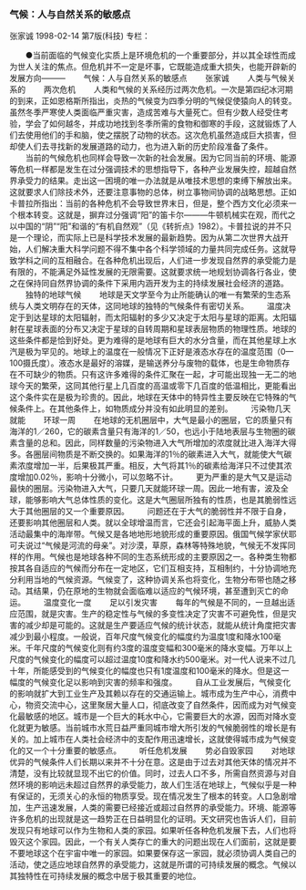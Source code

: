 ### 气候：人与自然关系的敏感点
张家诚
1998-02-14
第7版(科技)
专栏：

　　●当前面临的气候变化实质上是环境危机的一个重要部分，并以其全球性而成为世人关注的焦点。但危机并不一定是坏事，它既能造成重大损失，也能开辟新的发展方向———
　　气候：人与自然关系的敏感点
　　张家诚
　　人类与气候关系的
　　两次危机
　　人类和气候的关系经历过两次危机。一次是第四纪冰河期的到来，正如恩格斯所指出，炎热的气候变为四季分明的气候促使猿向人的转变。虽然冬季严寒使人类面临严重灾害，造成苦难与大量死亡。但有少数人经受住考验，学会了如何越冬，并成功地找到冬季所需的食物和御寒的手段，这就锻炼了人们去使用他们的手和脑，使之摆脱了动物的状态。这次危机虽然造成巨大损害，但却使人们去寻找新的发展道路的动力，也为进入新的历史阶段准备了条件。
　　当前的气候危机也同样会导致一次新的社会发展。因为它同当前的环境、能源等危机一样都是发生在过分强调技术的思想指导下，各种产业发展失控，超越自然界承受力的结果。走出这一困境的唯一办法就是从唯技术思想的束缚下解放出来。这就要求人们除技术外，还要注意事物的总体，树立事物间协调的战略思想。正如卡普拉所指出：当前的各种危机不会导致世界末日，但是，整个西方文化必须来一个根本转变。这就是，摒弃过分强调“阳”的笛卡尔———牛顿机械实在观，而代之以中国的“阴”“阳”和谐的“有机自然观”（见《转折点》1982）。卡普拉说的并不只是一个理论，而实际上已是科学技术发展的最新趋势。因为从第二次世界大战开始，人们解决重大科学问题不得不集中各个科学领域的力量共同完成任务。这就导致学科之间的互相融合。在各种危机出现后，人们进一步发现自然界的承受能力是有限的，不能满足外延性发展的无限需要。这就要求统一地规划协调各行各业，使之在保持同自然界协调的条件下采用内涵开发为主的持续发展社会经济的道路。
　　独特的地球气候
　　地球是天文学至今为止所能确认的唯一有繁荣的生态系统与人类文明存在的天体，这同地球的独特的气候条件有密切关系。
　　温度决定于到达星球的太阳辐射，而太阳辐射的多少又决定于太阳与星球的距离。太阳辐射在星球表面的分布又决定于星球的自转周期和星球表层物质的物理性质。地球的这些条件都是恰到好处。更为难得的是地球有巨大的水分含量，而在其他星球上水汽是极为罕见的。地球上的温度在一般情况下正好是液态水存在的温度范围（0—100摄氏度）。液态水是最好的溶媒，是输送养分与废物的载体，也是生命物质存在不可缺少的物质。只有这许多难得的条件汇聚在一起，才可能出现独一无二的地球今天的繁荣，这同其他行星上几百度的高温或零下几百度的低温相比，更能看出这个条件实在是极为珍贵的。因此，地球在天体中的特异性主要反映在它特殊的气候条件上。在其他条件上，如物质成分并没有如此明显的差别。
　　污染物几天就能
　　环球一周
　　在地球的无机圈层中，大气是最小的圈层，它的质量只有海洋的1／260，它的碳素含量只有海洋的1／50，也远小于陆地表层与生物圈的碳素含量的总和。因此，同样数量的污染物进入大气所增加的浓度就比进入海洋大得多。各圈层间物质是不断交换的。如果海洋的1％的碳素进入大气，就能使大气碳素浓度增加一半，后果极其严重。相反，大气将其1％的碳素给海洋只不过使其浓度增加0.02％，影响十分微小，可以忽略不计。
　　更为严重的是大气又是运动最快的圈层。污染物进入大气，只要几天就能环球一周。因此一地有害，波及全球，能够影响大气总体性质的变化。这是大气圈层所独有的性质，也是其脆弱性远大于其他圈层的又一个重要原因。
　　问题还在于大气的脆弱性并不限于自身，还要影响其他圈层和人类。就以全球增温而言，它还会引起海平面上升，威胁人类活动最集中的海岸带。气候又是各地地形地貌形成的重要原因。俄国气候学家伏耶可夫说过“气候是河流的母亲”。对沙漠，草原，森林等特殊地貌，气候无不发挥同样的作用。气候也是地球各种不同的生态系统形成的主要原因之一。各种类生物都按其各自适应的气候而分布在一定地区，它们互相支持，互相制约，十分协调地充分利用当地的气候资源。气候变了，这种协调关系也将变化，生物分布带也随之移动。其结果，仍在原地的生物就会面临难以适应的气候环境，甚至遭到灭亡的命运。
　　温度变化一度
　　足以引发灾害
　　每年的气候是不同的，一旦越出适应范围，就是灾害。生产的稳定性与气候的多变性决定了灾害不可避免性，但是灾害的减少却是可能的。这就是生产要适应气候的统计状态，就能从统计角度把灾害减少到最小程度。一般说，百年尺度气候变化的幅度约为温度1度和降水100毫米。千年尺度的气候变化则有约3度的温度变幅和300毫米的降水变幅。万年以上尺度的气候变化的幅度可以超过温度10度和降水约500毫米。对一代人说来不过几十年，所能感受到的气候变化的幅度也只有1度温度和100毫米的降水。但是这一幅度的气候变化足以影响到灾害的频率和强度。
　　自从工业发展后，气候变化的影响就扩大到工业生产及其赖以存在的交通运输上。城市成为生产中心，消费中心，物资交流中心，这里聚居大量人口，彻底改变了自然条件，因而成为对气候变化最敏感的地区。城市是一个巨大的耗水中心，它需要巨大的水源，因而对降水变化就更为敏感。当前城市水荒日益严重同城市增大所引发的气候脆弱性的增长是有关的。加上城市在人类社会经济中的支配作用迅速增长，这就使得城市成为气候变化的又一个十分重要的敏感点。
　　听任危机发展
　　势必自毁家园
　　对地球优异的气候条件人们长期以来并不十分在意。这是由于过去对其他天体的情况并不清楚，没有比较就显现不出它的价值。同时，过去人口不多，所需自然资源与对自然环境的影响远未超过自然界的承受能力，故人们生活在地球上，气候似乎是一种有保证的，无须关心的永恒的物质享受。现在情况发生了根本的转变。人口急剧增加，生产迅速发展，人类的需要已经接近或超过自然界的承受能力。环境、能源等许多危机的出现就是这一趋势正在日益明显化的证明。天文研究也告诉人们，目前发现只有地球可以作为生物和人类的家园。如果听任各种危机发展下去，人们也将毁灭这个家园。因此，一个有关人类存亡的重大的问题出现在人们面前，这就是要不要地球这个在宇宙中唯一的家园。如果要保存这一家园，就必须协调人类自己的活动，使之适应地球自然界的承受能力，这就是所谓的可持续发展的概念。气候以其独特性在可持续发展的概念中居于极其重要的地位。
